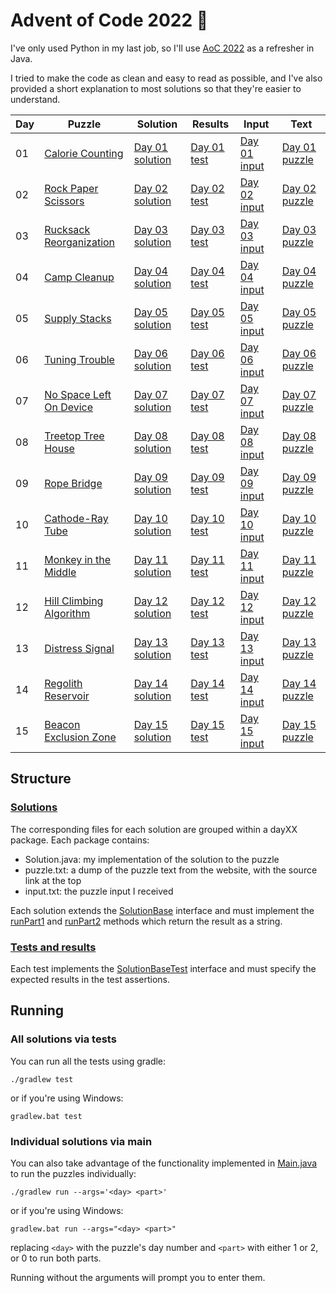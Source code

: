 # Advent of Code 2022 :christmas_tree:

I've only used Python in my last job, so I'll use [AoC 2022](http://adventofcode.com/2022) as a refresher in Java.

I tried to make the code as clean and easy to read as possible, and I've also provided a short explanation to most solutions so that they're easier to understand.

| Day | Puzzle                                                          | Solution                                                                   | Results                                                                    | Input                                                               | Text                                                                  |
|-----|-----------------------------------------------------------------|----------------------------------------------------------------------------|----------------------------------------------------------------------------|---------------------------------------------------------------------|-----------------------------------------------------------------------|
| 01  | [Calorie Counting](https://adventofcode.com/2022/day/1)         | [Day 01 solution](/src/main/java/com/shnako/solutions/day01/Solution.java) | [Day 01 test](/src/test/java/com/shnako/solutions/day01/SolutionTest.java) | [Day 01 input](/src/main/java/com/shnako/solutions/day01/input.txt) | [Day 01 puzzle](/src/main/java/com/shnako/solutions/day01/puzzle.txt) |
| 02  | [Rock Paper Scissors](https://adventofcode.com/2022/day/2)      | [Day 02 solution](/src/main/java/com/shnako/solutions/day02/Solution.java) | [Day 02 test](/src/test/java/com/shnako/solutions/day02/SolutionTest.java) | [Day 02 input](/src/main/java/com/shnako/solutions/day02/input.txt) | [Day 02 puzzle](/src/main/java/com/shnako/solutions/day02/puzzle.txt) |
| 03  | [Rucksack Reorganization](https://adventofcode.com/2022/day/3)  | [Day 03 solution](/src/main/java/com/shnako/solutions/day03/Solution.java) | [Day 03 test](/src/test/java/com/shnako/solutions/day03/SolutionTest.java) | [Day 03 input](/src/main/java/com/shnako/solutions/day03/input.txt) | [Day 03 puzzle](/src/main/java/com/shnako/solutions/day03/puzzle.txt) |
| 04  | [Camp Cleanup](https://adventofcode.com/2022/day/4)             | [Day 04 solution](/src/main/java/com/shnako/solutions/day04/Solution.java) | [Day 04 test](/src/test/java/com/shnako/solutions/day04/SolutionTest.java) | [Day 04 input](/src/main/java/com/shnako/solutions/day04/input.txt) | [Day 04 puzzle](/src/main/java/com/shnako/solutions/day04/puzzle.txt) |
| 05  | [Supply Stacks](https://adventofcode.com/2022/day/5)            | [Day 05 solution](/src/main/java/com/shnako/solutions/day05/Solution.java) | [Day 05 test](/src/test/java/com/shnako/solutions/day05/SolutionTest.java) | [Day 05 input](/src/main/java/com/shnako/solutions/day05/input.txt) | [Day 05 puzzle](/src/main/java/com/shnako/solutions/day05/puzzle.txt) |
| 06  | [Tuning Trouble](https://adventofcode.com/2022/day/6)           | [Day 06 solution](/src/main/java/com/shnako/solutions/day06/Solution.java) | [Day 06 test](/src/test/java/com/shnako/solutions/day06/SolutionTest.java) | [Day 06 input](/src/main/java/com/shnako/solutions/day06/input.txt) | [Day 06 puzzle](/src/main/java/com/shnako/solutions/day06/puzzle.txt) |
| 07  | [No Space Left On Device](https://adventofcode.com/2022/day/7)  | [Day 07 solution](/src/main/java/com/shnako/solutions/day07/Solution.java) | [Day 07 test](/src/test/java/com/shnako/solutions/day07/SolutionTest.java) | [Day 07 input](/src/main/java/com/shnako/solutions/day07/input.txt) | [Day 07 puzzle](/src/main/java/com/shnako/solutions/day07/puzzle.txt) |
| 08  | [Treetop Tree House](https://adventofcode.com/2022/day/8)       | [Day 08 solution](/src/main/java/com/shnako/solutions/day08/Solution.java) | [Day 08 test](/src/test/java/com/shnako/solutions/day08/SolutionTest.java) | [Day 08 input](/src/main/java/com/shnako/solutions/day08/input.txt) | [Day 08 puzzle](/src/main/java/com/shnako/solutions/day08/puzzle.txt) |
| 09  | [Rope Bridge](https://adventofcode.com/2022/day/9)              | [Day 09 solution](/src/main/java/com/shnako/solutions/day09/Solution.java) | [Day 09 test](/src/test/java/com/shnako/solutions/day09/SolutionTest.java) | [Day 09 input](/src/main/java/com/shnako/solutions/day09/input.txt) | [Day 09 puzzle](/src/main/java/com/shnako/solutions/day09/puzzle.txt) |
| 10  | [Cathode-Ray Tube](https://adventofcode.com/2022/day/10)        | [Day 10 solution](/src/main/java/com/shnako/solutions/day10/Solution.java) | [Day 10 test](/src/test/java/com/shnako/solutions/day10/SolutionTest.java) | [Day 10 input](/src/main/java/com/shnako/solutions/day10/input.txt) | [Day 10 puzzle](/src/main/java/com/shnako/solutions/day10/puzzle.txt) |
| 11  | [Monkey in the Middle](https://adventofcode.com/2022/day/11)    | [Day 11 solution](/src/main/java/com/shnako/solutions/day11/Solution.java) | [Day 11 test](/src/test/java/com/shnako/solutions/day11/SolutionTest.java) | [Day 11 input](/src/main/java/com/shnako/solutions/day11/input.txt) | [Day 11 puzzle](/src/main/java/com/shnako/solutions/day11/puzzle.txt) |
| 12  | [Hill Climbing Algorithm](https://adventofcode.com/2022/day/12) | [Day 12 solution](/src/main/java/com/shnako/solutions/day12/Solution.java) | [Day 12 test](/src/test/java/com/shnako/solutions/day12/SolutionTest.java) | [Day 12 input](/src/main/java/com/shnako/solutions/day12/input.txt) | [Day 12 puzzle](/src/main/java/com/shnako/solutions/day12/puzzle.txt) |
| 13  | [Distress Signal](https://adventofcode.com/2022/day/13)         | [Day 13 solution](/src/main/java/com/shnako/solutions/day13/Solution.java) | [Day 13 test](/src/test/java/com/shnako/solutions/day13/SolutionTest.java) | [Day 13 input](/src/main/java/com/shnako/solutions/day13/input.txt) | [Day 13 puzzle](/src/main/java/com/shnako/solutions/day13/puzzle.txt) |
| 14  | [Regolith Reservoir](https://adventofcode.com/2022/day/14)      | [Day 14 solution](/src/main/java/com/shnako/solutions/day14/Solution.java) | [Day 14 test](/src/test/java/com/shnako/solutions/day14/SolutionTest.java) | [Day 14 input](/src/main/java/com/shnako/solutions/day14/input.txt) | [Day 14 puzzle](/src/main/java/com/shnako/solutions/day14/puzzle.txt) |
| 15  | [Beacon Exclusion Zone](https://adventofcode.com/2022/day/15)   | [Day 15 solution](/src/main/java/com/shnako/solutions/day15/Solution.java) | [Day 15 test](/src/test/java/com/shnako/solutions/day15/SolutionTest.java) | [Day 15 input](/src/main/java/com/shnako/solutions/day15/input.txt) | [Day 15 puzzle](/src/main/java/com/shnako/solutions/day15/puzzle.txt) |

## Structure

### [Solutions](/src/main/java/com/shnako/solutions)
The corresponding files for each solution are grouped within a dayXX package. Each package contains:
- Solution.java: my implementation of the solution to the puzzle
- puzzle.txt: a dump of the puzzle text from the website, with the source link at the top
- input.txt: the puzzle input I received

Each solution extends the [SolutionBase](/src/main/java/com/shnako/solutions/SolutionBase.java) interface and must implement the [runPart1](/src/main/java/com/shnako/solutions/SolutionBase.java#L6) and [runPart2](/src/main/java/com/shnako/solutions/SolutionBase.java#L8) methods which return the result as a string.

### [Tests and results](/src/test/java/com/shnako/solutions)
Each test implements the [SolutionBaseTest](/src/test/java/com/shnako/SolutionBaseTest.java) interface and must specify the expected results in the test assertions.

## Running

### All solutions via tests
You can run all the tests using gradle:

    ./gradlew test

or if you're using Windows:

    gradlew.bat test

### Individual solutions via main
You can also take advantage of the functionality implemented in [Main.java](/src/main/java/com/shnako/Main.java) to run the puzzles individually:

    ./gradlew run --args='<day> <part>'

or if you're using Windows:

    gradlew.bat run --args="<day> <part>"

replacing `<day>` with the puzzle's day number and `<part>` with either 1 or 2, or 0 to run both parts.

Running without the arguments will prompt you to enter them.